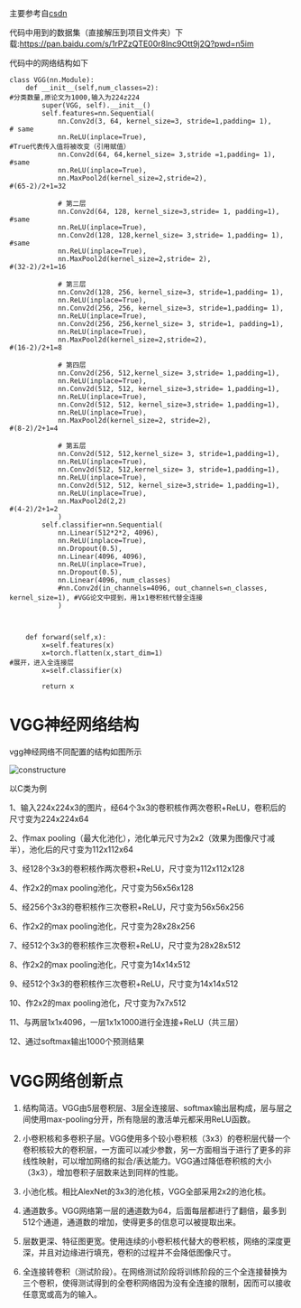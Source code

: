 

主要参考自[csdn](https://blog.csdn.net/DreamBro/article/details/121068023)

代码中用到的数据集（直接解压到项目文件夹）下载:https://pan.baidu.com/s/1rPZzQTE00r8lnc9Ott9j2Q?pwd=n5im


代码中的网络结构如下
```
class VGG(nn.Module):
    def __init__(self,num_classes=2):                                       #分类数量,原论文为1000,输入为224z224
        super(VGG, self).__init__()
        self.features=nn.Sequential(
            nn.Conv2d(3, 64, kernel_size=3, stride=1,padding= 1),           # same
            nn.ReLU(inplace=True),                                          #True代表传入值将被改变（引用赋值）
            nn.Conv2d(64, 64,kernel_size= 3,stride =1,padding= 1),          #same
            nn.ReLU(inplace=True),
            nn.MaxPool2d(kernel_size=2,stride=2),                           #(65-2)/2+1=32 

            # 第二层
            nn.Conv2d(64, 128, kernel_size=3,stride= 1, padding=1),         #same
            nn.ReLU(inplace=True),
            nn.Conv2d(128, 128,kernel_size= 3,stride= 1,padding= 1),        #same
            nn.ReLU(inplace=True),
            nn.MaxPool2d(kernel_size=2,stride= 2),                          #(32-2)/2+1=16

            # 第三层
            nn.Conv2d(128, 256, kernel_size=3, stride=1,padding= 1),
            nn.ReLU(inplace=True),
            nn.Conv2d(256, 256, kernel_size=3, stride=1,padding= 1),
            nn.ReLU(inplace=True),
            nn.Conv2d(256, 256,kernel_size= 3, stride=1, padding=1),
            nn.ReLU(inplace=True),
            nn.MaxPool2d(kernel_size=2,stride=2),                           #(16-2)/2+1=8

            # 第四层
            nn.Conv2d(256, 512,kernel_size= 3,stride= 1,padding=1),
            nn.ReLU(inplace=True),
            nn.Conv2d(512, 512, kernel_size=3,stride= 1,padding=1),
            nn.ReLU(inplace=True),
            nn.Conv2d(512, 512, kernel_size=3,stride= 1,padding=1),
            nn.ReLU(inplace=True),
            nn.MaxPool2d(kernel_size=2, stride=2),                          #(8-2)/2+1=4

            # 第五层
            nn.Conv2d(512, 512,kernel_size= 3, stride=1,padding=1),
            nn.ReLU(inplace=True),
            nn.Conv2d(512, 512,kernel_size= 3, stride=1,padding=1),
            nn.ReLU(inplace=True),
            nn.Conv2d(512, 512, kernel_size=3,stride= 1,padding=1),
            nn.ReLU(inplace=True),
            nn.MaxPool2d(2,2)                                               #(4-2)/2+1=2
            )
        self.classifier=nn.Sequential(
            nn.Linear(512*2*2, 4096),
            nn.ReLU(inplace=True),
            nn.Dropout(0.5),
            nn.Linear(4096, 4096),
            nn.ReLU(inplace=True),
            nn.Dropout(0.5),
            nn.Linear(4096, num_classes)
            #nn.Conv2d(in_channels=4096, out_channels=n_classes, kernel_size=1), #VGG论文中提到，用1x1卷积核代替全连接
            )

 
 
    def forward(self,x):
        x=self.features(x)
        x=torch.flatten(x,start_dim=1)                                      #展开，进入全连接层
        x=self.classifier(x)
 
        return x

```

# VGG神经网络结构



vgg神经网络不同配置的结构如图所示

![constructure](https://user-images.githubusercontent.com/74494790/170701867-7d9c64b5-8fb1-4966-aed3-3110618666b6.png)


以C类为例

1、输入224x224x3的图片，经64个3x3的卷积核作两次卷积+ReLU，卷积后的尺寸变为224x224x64

2、作max pooling（最大化池化），池化单元尺寸为2x2（效果为图像尺寸减半），池化后的尺寸变为112x112x64

3、经128个3x3的卷积核作两次卷积+ReLU，尺寸变为112x112x128

4、作2x2的max pooling池化，尺寸变为56x56x128

5、经256个3x3的卷积核作三次卷积+ReLU，尺寸变为56x56x256

6、作2x2的max pooling池化，尺寸变为28x28x256

7、经512个3x3的卷积核作三次卷积+ReLU，尺寸变为28x28x512

8、作2x2的max pooling池化，尺寸变为14x14x512

9、经512个3x3的卷积核作三次卷积+ReLU，尺寸变为14x14x512

10、作2x2的max pooling池化，尺寸变为7x7x512

11、与两层1x1x4096，一层1x1x1000进行全连接+ReLU（共三层）

12、通过softmax输出1000个预测结果

# VGG网络创新点

1. 结构简洁。VGG由5层卷积层、3层全连接层、softmax输出层构成，层与层之间使用max-pooling分开，所有隐层的激活单元都采用ReLU函数。
2. 小卷积核和多卷积子层。VGG使用多个较小卷积核（3x3）的卷积层代替一个卷积核较大的卷积层，一方面可以减少参数，另一方面相当于进行了更多的非线性映射，可以增加网络的拟合/表达能力。VGG通过降低卷积核的大小（3x3），增加卷积子层数来达到同样的性能。
3. 小池化核。相比AlexNet的3x3的池化核，VGG全部采用2x2的池化核。
4. 通道数多。VGG网络第一层的通道数为64，后面每层都进行了翻倍，最多到512个通道，通道数的增加，使得更多的信息可以被提取出来。

5. 层数更深、特征图更宽。使用连续的小卷积核代替大的卷积核，网络的深度更深，并且对边缘进行填充，卷积的过程并不会降低图像尺寸。

6. 全连接转卷积（测试阶段）。在网络测试阶段将训练阶段的三个全连接替换为三个卷积，使得测试得到的全卷积网络因为没有全连接的限制，因而可以接收任意宽或高为的输入。
